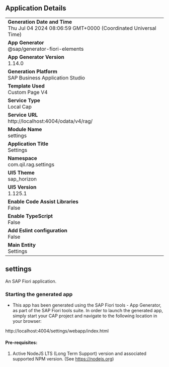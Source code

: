 ## Application Details
|               |
| ------------- |
|**Generation Date and Time**<br>Thu Jul 04 2024 08:06:59 GMT+0000 (Coordinated Universal Time)|
|**App Generator**<br>@sap/generator-fiori-elements|
|**App Generator Version**<br>1.14.0|
|**Generation Platform**<br>SAP Business Application Studio|
|**Template Used**<br>Custom Page V4|
|**Service Type**<br>Local Cap|
|**Service URL**<br>http://localhost:4004/odata/v4/rag/
|**Module Name**<br>settings|
|**Application Title**<br>Settings|
|**Namespace**<br>com.qil.rag.settings|
|**UI5 Theme**<br>sap_horizon|
|**UI5 Version**<br>1.125.1|
|**Enable Code Assist Libraries**<br>False|
|**Enable TypeScript**<br>False|
|**Add Eslint configuration**<br>False|
|**Main Entity**<br>Settings|

## settings

An SAP Fiori application.

### Starting the generated app

-   This app has been generated using the SAP Fiori tools - App Generator, as part of the SAP Fiori tools suite.  In order to launch the generated app, simply start your CAP project and navigate to the following location in your browser:

http://localhost:4004/settings/webapp/index.html

#### Pre-requisites:

1. Active NodeJS LTS (Long Term Support) version and associated supported NPM version.  (See https://nodejs.org)


